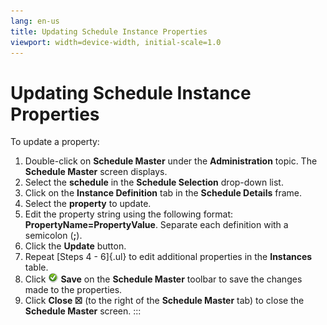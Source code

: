 ```yaml
---
lang: en-us
title: Updating Schedule Instance Properties
viewport: width=device-width, initial-scale=1.0
---
```


#  Updating Schedule Instance Properties

To update a property:

1.  Double-click on **Schedule Master** under the **Administration**
    topic. The **Schedule Master** screen displays.
2.  Select the **schedule** in the **Schedule Selection** drop-down
    list.
3.  Click on the **Instance Definition** tab in the **Schedule Details**
    frame.
4.  Select the **property** to update.
5.  Edit the property string using the following format:
    **PropertyName=PropertyValue**. Separate each definition with a
    semicolon (**;**).
6.  Click the **Update** button.
7.  Repeat [Steps 4 - 6]{.ul} to edit additional properties in the
    **Instances** table.
8.  Click ![Green circle with white checkmark     inside](../../../Resources/Images/EM/EMsave.png "Save icon")
    **Save** on the **Schedule Master** toolbar to save the changes made
    to the properties.
9.  Click **Close ☒** (to the right of the **Schedule Master** tab) to
    close the **Schedule Master** screen.
:::

 

